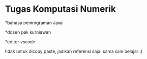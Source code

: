 # Tugas Komputasi Numerik

*bahasa pemrograman Java

*dosen pak kurniawan

*editor vscode

tidak untuk dicopy paste, jadikan referensi saja.
sama sam belajar :)

